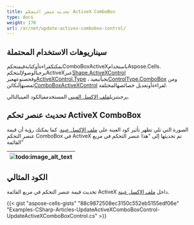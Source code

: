 ```yaml
---
title: تحديث عنصر التحكم ActiveX ComboBox
type: docs
weight: 170
url: /ar/net/update-activex-combobox-control/
---
```


## **سيناريوهات الاستخدام المحتملة**
يمكنكقراءةأوكتابةقيمتحكمComboBoxActiveXباستخدامAspose.Cells. يرجىالوصولإلىتحكمActiveXعبر[Shape.ActiveXControl](https://reference.aspose.com/cells/net/aspose.cells.drawing/shape/properties/activexcontrol) وفحصنوعهعبر[ActiveXControl.Type](https://reference.aspose.com/cells/net/aspose.cells.drawing.activexcontrols/activexcontrolbase/properties/type) ، يجبأنيعيد[ControlType.ComboBox](https://reference.aspose.com/cells/net/aspose.cells.drawing.activexcontrols/controltype) ومن ثمصبهإلىكائن[ComboBoxActiveXControl](https://reference.aspose.com/cells/net/aspose.cells.drawing.activexcontrols/comboboxactivexcontrol) لقراءةأوتعديل خصائصهالمختلفة.

يرجىتنزيل[ملف الإكسل العيني](5115124.xlsx) المستخدمفيالكود العينيالتالي.
## **تحديث عنصر تحكم ActiveX ComboBox**
الصورة التي تلي تظهر تأثير كود العينة على [ملف الإكسل عينة](5115124.xlsx). كما يمكنك رؤية أن قيمة عنصر التحكم ComboBox في ActiveX تم تحديثها إلى "هذا عنصر التحكم في مربع القائمة"

|![todo:image_alt_text](update-activex-combobox-control_1.png)|
| :- |
## **الكود المثالي**
تحديث قيمة عنصر التحكم في مربع القائمة ActiveX داخل [ملف الإكسل عينة](5115124.xlsx).



{{< gist "aspose-cells-gists" "88c9872508ec3150c552eb5155edf06e" "Examples-CSharp-Articles-UpdateActiveXComboBoxControl-UpdateActiveXComboBoxControl.cs" >}}
